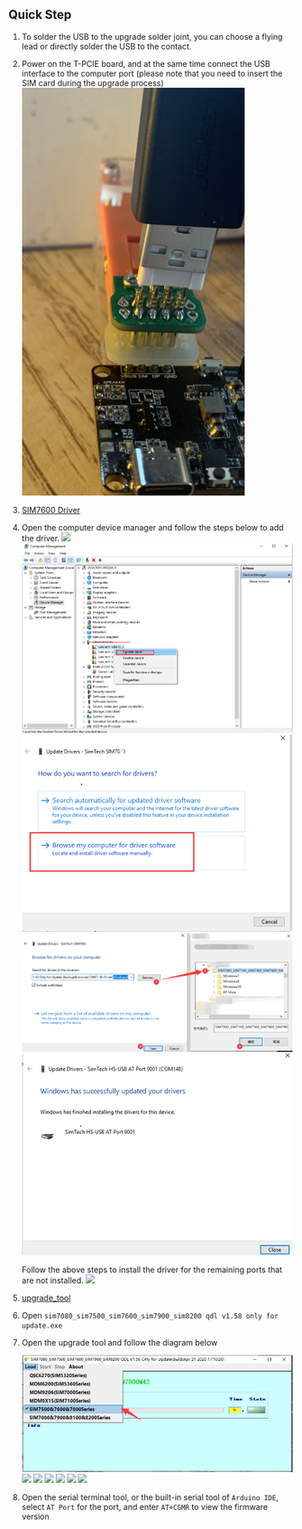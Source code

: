 
## Quick Step

1. To solder the USB to the upgrade solder joint, you can choose a flying lead or directly solder the USB to the contact. 
2. Power on the T-PCIE board, and at the same time connect the USB interface to the computer port (please note that you need to insert the SIM card during the upgrade process) 
    ![](../image/7600x/update_simxxxx_1.png)

3.  [SIM7600 Driver](https://github.com/Xinyuan-LilyGO/LilyGo-T-PCIE/tree/master/update_simxxxx_firmware/USB_driver)
4. Open the computer device manager and follow the steps below to add the driver. 
    ![](../image/7600SA/update_simxxxx_2.png)
    ![](../image/7600SA/update_simxxxx_3.png)
    ![](../image/7600SA/update_simxxxx_4.png)
    ![](../image/7600SA/update_sim7600_5.png)
    ![](../image/7600SA/update_simxxxx_6.png)

    Follow the above steps to install the driver for the remaining ports that are not installed.
    ![](../image/7600SA/update_sim7600_7.png)

5. [upgrade_tool](https://github.com/Xinyuan-LilyGO/LilyGo-T-PCIE/tree/master/update_simxxxx_firmware/upgrade_tool/SIM7080_SIM7500_SIM7600_SIM7900_SIM8200%20QDL%20V1.58%20Only%20for%20Update)
6. Open `sim7080_sim7500_sim7600_sim7900_sim8200 qdl v1.58 only for update.exe` 
7.  Open the upgrade tool and follow the diagram below 

    ![](../image/7600SA/update_sim7600_8.png)
    ![](../image/7600SA/update_simxxxx_9.png)
    ![](../image/7600SA/update_simxxxx_10.png)
    ![](../image/7600SA/update_simxxxx_11.png)
    ![](../image/7600SA/update_simxxxx_12.png)
    ![](../image/7600SA/update_simxxxx_13.png)
    ![](../image/7600SA/update_simxxxx_15.png)



8. Open the serial terminal tool, or the built-in serial tool of `Arduino IDE`, select `AT Port` for the port, and enter `AT+CGMR` to view the firmware version 





